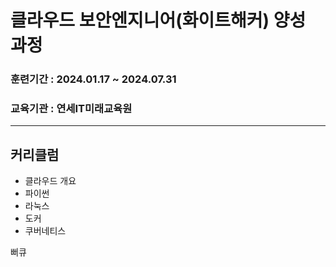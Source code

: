 # 클라우드 보안엔지니어(화이트해커) 양성 과정
### 훈련기간 : 2024.01.17 ~ 2024.07.31
### 교육기관  : 연세IT미래교육원
------------------------------------------------------
## 커리클럼
- 클라우드 개요
- 파이썬
- 라눅스
- 도커
- 쿠버네티스
  
뻐큐